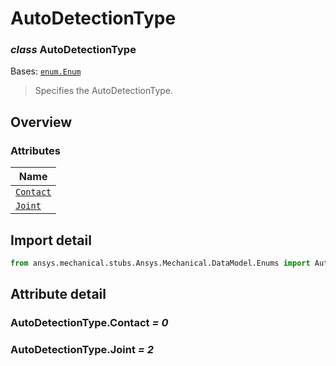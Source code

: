 # AutoDetectionType

<a id="AutoDetectionType"></a>

### *class* AutoDetectionType

Bases: [`enum.Enum`](https://docs.python.org/3/library/enum.html#enum.Enum)

> Specifies the AutoDetectionType.

> <!-- !! processed by numpydoc !! -->

<a id="overview"></a>

## Overview

### Attributes

| Name |
| -------------------------------------------------------------------------- |
| [`Contact`](#AutoDetectionType.Contact) |
| [`Joint`](./../../../ACT/Automation/Mechanical/Connections/Joint.md#Joint) |

<a id="import-detail"></a>

## Import detail

```python
from ansys.mechanical.stubs.Ansys.Mechanical.DataModel.Enums import AutoDetectionType
```

<a id="attribute-detail"></a>

## Attribute detail

<a id="AutoDetectionType.Contact"></a>

### AutoDetectionType.Contact *= 0*

<a id="AutoDetectionType.Joint"></a>

### AutoDetectionType.Joint *= 2*
